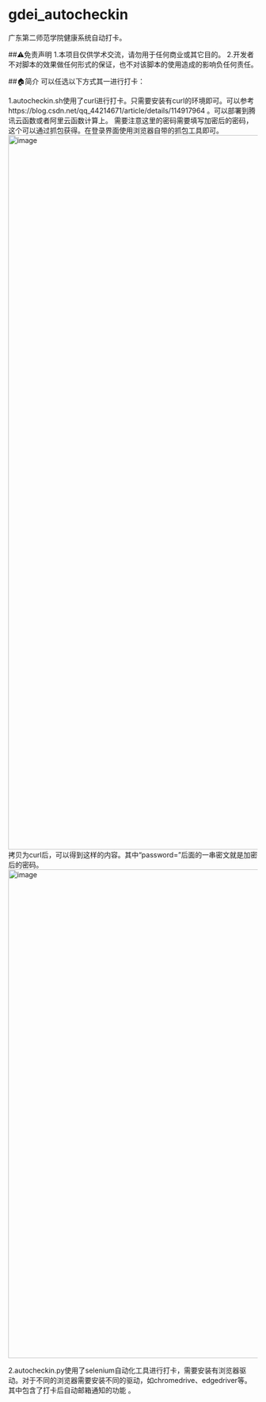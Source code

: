 # gdei_autocheckin
广东第二师范学院健康系统自动打卡。

##⚠️免责声明
1.本项目仅供学术交流，请勿用于任何商业或其它目的。
2.开发者不对脚本的效果做任何形式的保证，也不对该脚本的使用造成的影响负任何责任。


##🏠简介
可以任选以下方式其一进行打卡：

1.autocheckin.sh使用了curl进行打卡。只需要安装有curl的环境即可。可以参考https://blog.csdn.net/qq_44214671/article/details/114917964
。可以部署到腾讯云函数或者阿里云函数计算上。
需要注意这里的密码需要填写加密后的密码，这个可以通过抓包获得。在登录界面使用浏览器自带的抓包工具即可。
<img width="1440" alt="image" src="https://user-images.githubusercontent.com/67651900/176857703-58b4d657-2e3e-4122-9fbe-848215b9da03.png">
拷贝为curl后，可以得到这样的内容。其中“password=”后面的一串密文就是加密后的密码。
<img width="985" alt="image" src="https://user-images.githubusercontent.com/67651900/176858197-f915bcca-21ac-4f22-ac54-e614fa527470.png">


2.autocheckin.py使用了selenium自动化工具进行打卡，需要安装有浏览器驱动。对于不同的浏览器需要安装不同的驱动，如chromedrive、edgedriver等。其中包含了打卡后自动邮箱通知的功能
。
